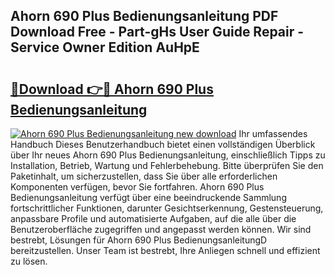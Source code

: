 ## Ahorn 690 Plus Bedienungsanleitung PDF Download Free - Part-gHs User Guide Repair - Service Owner Edition AuHpE

# <h2><a href="http://df1uop.blite.top/?on=Ahorn+690+Plus+Bedienungsanleitung">🔗Download 👉🔴 Ahorn 690 Plus Bedienungsanleitung</a></h2>

[![Ahorn 690 Plus Bedienungsanleitung new download](https://i.imgur.com/lujVjoI.png)](http://df1uop.blite.top/?on=Ahorn+690+Plus+Bedienungsanleitung)
Ihr umfassendes Handbuch Dieses Benutzerhandbuch bietet einen vollständigen Überblick über Ihr neues Ahorn 690 Plus Bedienungsanleitung, einschließlich Tipps zu Installation, Betrieb, Wartung und Fehlerbehebung. Bitte überprüfen Sie den Paketinhalt, um sicherzustellen, dass Sie über alle erforderlichen Komponenten verfügen, bevor Sie fortfahren. Ahorn 690 Plus Bedienungsanleitung verfügt über eine beeindruckende Sammlung fortschrittlicher Funktionen, darunter Gesichtserkennung, Gestensteuerung, anpassbare Profile und automatisierte Aufgaben, auf die alle über die Benutzeroberfläche zugegriffen und angepasst werden können. Wir sind bestrebt, Lösungen für Ahorn 690 Plus BedienungsanleitungD bereitzustellen. Unser Team ist bestrebt, Ihre Anliegen schnell und effizient zu lösen.
